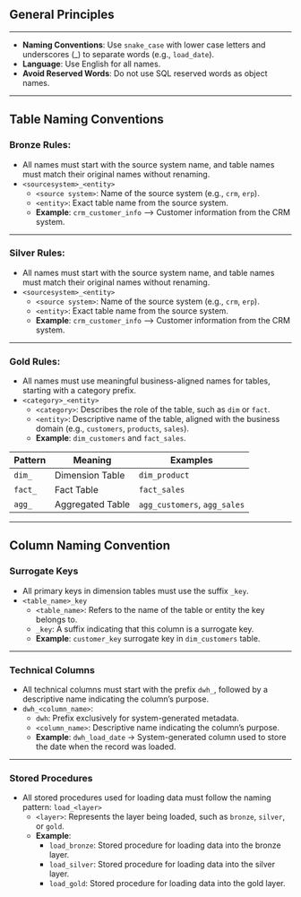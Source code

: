 ## General Principles

---

- **Naming Conventions**: Use `snake_case` with lower case letters and underscores (_) to separate words (e.g., `load_date`).
- **Language**: Use English for all names.
- **Avoid Reserved Words**: Do not use SQL reserved words as object names.

---

## Table Naming Conventions

### Bronze Rules:

- All names must start with the source system name, and table names must match their original names without renaming.
- `<sourcesystem>_<entity>`
  - `<source system>`: Name of the source system (e.g., `crm`, `erp`).
  - `<entity>`: Exact table name from the source system.
  - **Example**: `crm_customer_info` —> Customer information from the CRM system.

---

### Silver Rules:

- All names must start with the source system name, and table names must match their original names without renaming.
- `<sourcesystem>_<entity>`
  - `<source system>`: Name of the source system (e.g., `crm`, `erp`).
  - `<entity>`: Exact table name from the source system.
  - **Example**: `crm_customer_info` —> Customer information from the CRM system.

---

### Gold Rules:

- All names must use meaningful business-aligned names for tables, starting with a category prefix.
- `<category>_<entity>`
  - `<category>`: Describes the role of the table, such as `dim` or `fact`.
  - `<entity>`: Descriptive name of the table, aligned with the business domain (e.g., `customers`, `products`, `sales`).
  - **Example**: `dim_customers` and `fact_sales`.

| Pattern | Meaning            | Examples            |
|---------|--------------------|---------------------|
| `dim_`  | Dimension Table     | `dim_product`        |
| `fact_` | Fact Table          | `fact_sales`         |
| `agg_`  | Aggregated Table    | `agg_customers`, `agg_sales` |

---

## Column Naming Convention

### Surrogate Keys

- All primary keys in dimension tables must use the suffix `_key`.
- `<table_name>_key`
  - `<table_name>`: Refers to the name of the table or entity the key belongs to.
  - `_key`: A suffix indicating that this column is a surrogate key.
  - **Example**: `customer_key` surrogate key in `dim_customers` table.

---

### Technical Columns

- All technical columns must start with the prefix `dwh_`, followed by a descriptive name indicating the column’s purpose.
- `dwh_<column_name>`:
  - `dwh`: Prefix exclusively for system-generated metadata.
  - `<column_name>`: Descriptive name indicating the column’s purpose.
  - **Example**: `dwh_load_date` → System-generated column used to store the date when the record was loaded.

---

### Stored Procedures

- All stored procedures used for loading data must follow the naming pattern: `load_<layer>`
  - `<layer>`: Represents the layer being loaded, such as `bronze`, `silver`, or `gold`.
  - **Example**:
    - `load_bronze`: Stored procedure for loading data into the bronze layer.
    - `load_silver`: Stored procedure for loading data into the silver layer.
    - `load_gold`: Stored procedure for loading data into the gold layer.